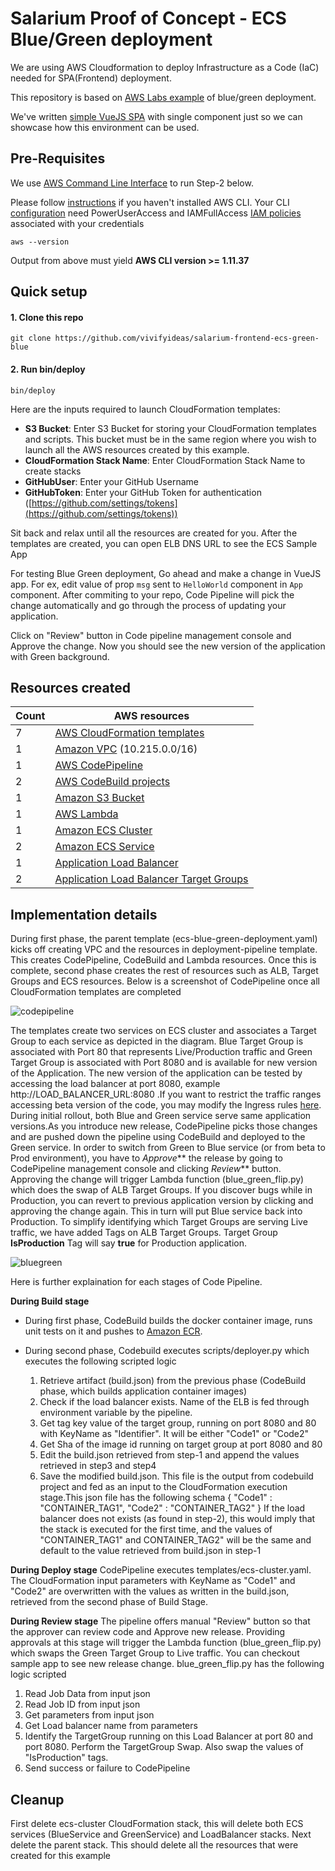 # Salarium Proof of Concept - ECS Blue/Green deployment

We are using AWS Cloudformation to deploy Infrastructure as a Code (IaC) needed for SPA(Frontend) deployment.

This repository is based on [AWS Labs example](https://github.com/aws-samples/ecs-blue-green-deployment/tree/fargate) of blue/green deployment.

We've written [simple VueJS SPA](https://github.com/vivifyideas/salarium-poc-spa) with single component just so we can showcase how this environment can be used.

## Pre-Requisites

We use [AWS Command Line Interface](http://docs.aws.amazon.com/cli/latest/userguide/cli-chap-welcome.html) to run Step-2 below.

Please follow [instructions](http://docs.aws.amazon.com/cli/latest/userguide/installing.html) if you haven't installed AWS CLI. Your CLI [configuration](http://docs.aws.amazon.com/cli/latest/userguide/cli-chap-getting-started.html) need PowerUserAccess and IAMFullAccess [IAM policies](http://docs.aws.amazon.com/IAM/latest/UserGuide/access_policies.html) associated with your credentials

```console
aws --version
```

Output from above must yield **AWS CLI version >= 1.11.37**

## Quick setup

#### 1. Clone this repo

```console
git clone https://github.com/vivifyideas/salarium-frontend-ecs-green-blue
```

#### 2. Run bin/deploy

```console
bin/deploy
```

Here are the inputs required to launch CloudFormation templates:

- **S3 Bucket**: Enter S3 Bucket for storing your CloudFormation templates and scripts. This bucket must be in the same region where you wish to launch all the AWS resources created by this example.
- **CloudFormation Stack Name**: Enter CloudFormation Stack Name to create stacks
- **GitHubUser**: Enter your GitHub Username
- **GitHubToken**: Enter your GitHub Token for authentication ([https://github.com/settings/tokens](https://github.com/settings/tokens))

Sit back and relax until all the resources are created for you. After the templates are created, you can open ELB DNS URL to see the ECS Sample App

For testing Blue Green deployment, Go ahead and make a change in VueJS app. For ex, edit value of prop `msg` sent to `HelloWorld` component in `App` component. After commiting to your repo, Code Pipeline will pick the change automatically and go through the process of updating your application.

Click on "Review" button in Code pipeline management console and Approve the change. Now you should see the new version of the application with Green background.

## Resources created

| Count | AWS resources                                                                                                   |
| ----- | --------------------------------------------------------------------------------------------------------------- |
| 7     | [AWS CloudFormation templates](https://aws.amazon.com/cloudformation/)                                          |
| 1     | [Amazon VPC](https://aws.amazon.com/vpc/) (10.215.0.0/16)                                                       |
| 1     | [AWS CodePipeline](https://aws.amazon.com/codepipeline/)                                                        |
| 2     | [AWS CodeBuild projects](https://aws.amazon.com/codebuild/)                                                     |
| 1     | [Amazon S3 Bucket](https://aws.amazon.com/s3/)                                                                  |
| 1     | [AWS Lambda](https://aws.amazon.com/lambda/)                                                                    |
| 1     | [Amazon ECS Cluster](https://aws.amazon.com/ecs/)                                                               |
| 2     | [Amazon ECS Service](https://aws.amazon.com/ecs/)                                                               |
| 1     | [Application Load Balancer](https://aws.amazon.com/elasticloadbalancing/applicationloadbalancer/)               |
| 2     | [Application Load Balancer Target Groups](https://aws.amazon.com/elasticloadbalancing/applicationloadbalancer/) |

## Implementation details

During first phase, the parent template (ecs-blue-green-deployment.yaml) kicks off creating VPC and the resources in deployment-pipeline template.
This creates CodePipeline, CodeBuild and Lambda resources. Once this is complete, second phase creates the rest of resources such as ALB,
Target Groups and ECS resources. Below is a screenshot of CodePipeline once all CloudFormation templates are completed

![codepipeline](images/codepipeline1.png)

The templates create two services on ECS cluster and associates a Target Group to each service as depicted in the diagram.
Blue Target Group is associated with Port 80 that represents Live/Production traffic and Green Target Group is associated with Port 8080 and is available for new version of the Application.
The new version of the application can be tested by accessing the load balancer at port 8080, example http://LOAD_BALANCER_URL:8080 .If you want to restrict the traffic ranges accessing beta version of the code, you may modify the Ingress rules [here](https://github.com/vivifyideas/salarium-ecs-green-blue/blob/master/templates/load-balancer.yaml#L30).
During initial rollout, both Blue and Green service serve same application versions.As you introduce new release, CodePipeline picks those changes and are pushed down the pipeline using CodeBuild and deployed to the Green service. In order to switch from Green to Blue service (or from beta to Prod environment), you have to _Approve_** the release by going to CodePipeline management console and clicking _Review_** button. Approving the change will trigger Lambda function (blue_green_flip.py) which does the swap of ALB Target Groups. If you discover bugs while in Production, you can revert to previous application version by clicking and approving the change again. This in turn will put Blue service back into Production. To simplify identifying which Target Groups are serving Live traffic, we have added Tags on ALB Target Groups. Target Group **IsProduction** Tag will say **true** for Production application.

![bluegreen](images/ecs-bluegreen.png)

Here is further explaination for each stages of Code Pipeline.

**During Build stage**

- During first phase, CodeBuild builds the docker container image, runs unit tests on it and pushes to [Amazon ECR](https://aws.amazon.com/ecr/).

- During second phase, Codebuild executes scripts/deployer.py which executes the following scripted logic

  1. Retrieve artifact (build.json) from the previous phase (CodeBuild phase, which builds application container images)
  2. Check if the load balancer exists. Name of the ELB is fed through environment variable by the pipeline.
  3. Get tag key value of the target group, running on port 8080 and 80 with KeyName as "Identifier". It will be either "Code1" or "Code2"
  4. Get Sha of the image id running on target group at port 8080 and 80
  5. Edit the build.json retrieved from step-1 and append the values retrieved in step3 and step4
  6. Save the modified build.json. This file is the output from codebuild project and fed as an input to the CloudFormation
     execution stage.This json file has the following schema
     {
     "Code1" : "CONTAINER_TAG1",
     "Code2" : "CONTAINER_TAG2"
     }
     If the load balancer does not exists (as found in step-2), this would imply that the stack is executed for the first time, and the values of "CONTAINER_TAG1" and CONTAINER_TAG2" will be the same and default to the
     value retrieved from build.json in step-1

**During Deploy stage**
CodePipeline executes templates/ecs-cluster.yaml. The CloudFormation input parameters with KeyName as "Code1" and "Code2" are overwritten with the values as written in the build.json, retrieved from the second phase of Build Stage.

**During Review stage**
The pipeline offers manual "Review" button so that the approver can review code and Approve new release.
Providing approvals at this stage will trigger the Lambda function (blue_green_flip.py) which swaps the Green Target Group to Live traffic. You can checkout sample app to see new release change. blue_green_flip.py has the following logic scripted

1.  Read Job Data from input json
2.  Read Job ID from input json
3.  Get parameters from input json
4.  Get Load balancer name from parameters
5.  Identify the TargetGroup running on this Load Balancer at port 80 and port 8080. Perform the TargetGroup Swap. Also swap the values of "IsProduction" tags.
6.  Send success or failure to CodePipeline

## Cleanup

First delete ecs-cluster CloudFormation stack, this will delete both ECS services (BlueService and GreenService) and LoadBalancer stacks. Next delete the parent stack. This should delete all the resources that were created for this example
